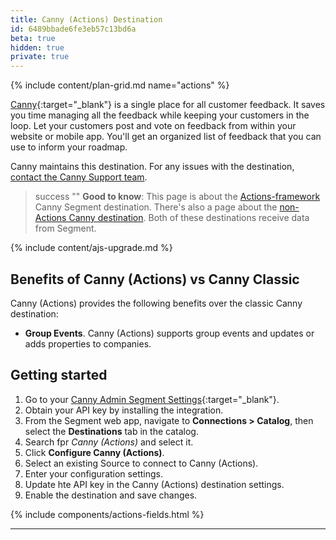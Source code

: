 ```yaml
---
title: Canny (Actions) Destination
id: 6489bbade6fe3eb57c13bd6a
beta: true
hidden: true
private: true
---
```


{% include content/plan-grid.md name="actions" %}

[Canny](https://canny.io?utm_source=segmentio&utm_medium=docs&utm_campaign=partners){:target="\_blank"} is a single place for all customer feedback. It saves you time managing all the feedback while keeping your customers in the loop. Let your customers post and vote on feedback from within your website or mobile app. You'll get an organized list of feedback that you can use to inform your roadmap.

Canny maintains this destination. For any issues with the destination, [contact the Canny Support team](mailto:segment-help@canny.io).

> success ""
> **Good to know**: This page is about the [Actions-framework](/docs/connections/destinations/actions/) Canny Segment destination. There's also a page about the [non-Actions Canny destination](/docs/connections/destinations/catalog/canny/). Both of these destinations receive data from Segment.

{% include content/ajs-upgrade.md %}

## Benefits of Canny (Actions) vs Canny Classic

Canny (Actions) provides the following benefits over the classic Canny destination:

- **Group Events**. Canny (Actions) supports group events and updates or adds properties to companies.

## Getting started

1. Go to your [Canny Admin Segment Settings](https://canny.io/redirect?to=%2Fadmin%2Fsettings%2Fsegment){:target="\_blank"}.
2. Obtain your API key by installing the integration.
3. From the Segment web app, navigate to **Connections > Catalog**, then select the **Destinations** tab in the catalog.
4. Search fpr _Canny (Actions)_ and select it.
5. Click **Configure Canny (Actions)**.
6. Select an existing Source to connect to Canny (Actions).
7. Enter your configuration settings.
8. Update hte API key in the Canny (Actions) destination settings.
9. Enable the destination and save changes.

{% include components/actions-fields.html %}

---
